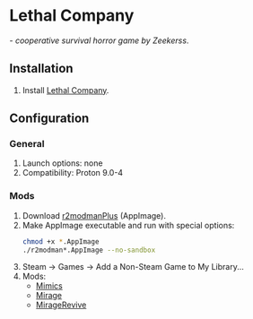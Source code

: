 # Lethal Company

*- cooperative survival horror game by Zeekerss*.

## Installation

1. Install [Lethal Company](https://store.steampowered.com/app/1966720/Lethal_Company/).

## Configuration

### General

1. Launch options: none
1. Compatibility: Proton 9.0-4

### Mods

1. Download [r2modmanPlus](https://github.com/ebkr/r2modmanPlus/releases/) (AppImage).
1. Make AppImage executable and run with special options:
    ```sh
    chmod +x *.AppImage
    ./r2modman*.AppImage --no-sandbox
    ```
1. Steam -> Games -> Add a Non-Steam Game to My Library...
1. Mods:
    - [Mimics](https://thunderstore.io/c/lethal-company/p/x753/Mimics/)
    - [Mirage](https://thunderstore.io/c/lethal-company/p/qwbarch/Mirage/)
    - [MirageRevive](https://thunderstore.io/c/lethal-company/p/qwbarch/MirageRevive/)
